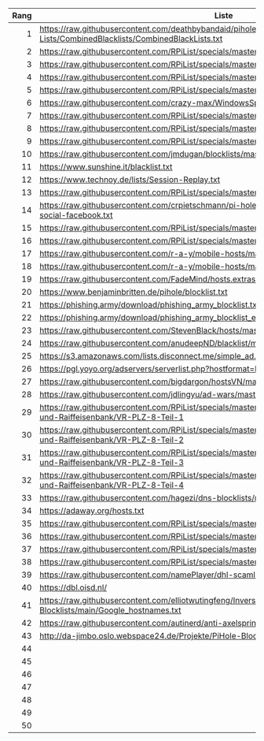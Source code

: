 | Rang | Liste |
|-----:|-----------|
|     1|https://raw.githubusercontent.com/deathbybandaid/piholeparser/master/Subscribable-Lists/CombinedBlacklists/CombinedBlackLists.txt |
|     2|https://raw.githubusercontent.com/RPiList/specials/master/Blocklisten/notserious |
|     3|https://raw.githubusercontent.com/RPiList/specials/master/Blocklisten/Phishing-Angriffe |
|     4|https://raw.githubusercontent.com/RPiList/specials/master/Blocklisten/spam.mails |
|     5|https://raw.githubusercontent.com/RPiList/specials/master/Blocklisten/Win10Telemetry |
|     6|https://raw.githubusercontent.com/crazy-max/WindowsSpyBlocker/master/data/hosts/spy.txt |
|     7|https://raw.githubusercontent.com/RPiList/specials/master/Blocklisten/crypto |
|     8|https://raw.githubusercontent.com/RPiList/specials/master/Blocklisten/malware |
|     9|https://raw.githubusercontent.com/RPiList/specials/master/Blocklisten/Streaming |
|     10|https://raw.githubusercontent.com/jmdugan/blocklists/master/corporations/facebook/all |
|     11|https://www.sunshine.it/blacklist.txt |
|     12|https://www.technoy.de/lists/Session-Replay.txt |
|     13|https://raw.githubusercontent.com/RPiList/specials/master/Blocklisten/proxies |
|     14|https://raw.githubusercontent.com/crpietschmann/pi-hole-blocklist/main/social-media/blocklist-social-facebook.txt |
|     15|https://raw.githubusercontent.com/RPiList/specials/master/Blocklisten/samsung |
|     16|https://raw.githubusercontent.com/RPiList/specials/master/Blocklisten/MS-Office-Telemetry |
|     17|https://raw.githubusercontent.com/r-a-y/mobile-hosts/master/AdguardMobileSpyware.txt |
|     18|https://raw.githubusercontent.com/r-a-y/mobile-hosts/master/AdguardMobileAds.txt |
|     19|https://raw.githubusercontent.com/FadeMind/hosts.extras/master/UncheckyAds/hosts |
|     20|https://www.benjaminbritten.de/pihole/blocklist.txt |
|     21|https://phishing.army/download/phishing_army_blocklist.txt |
|     22|https://phishing.army/download/phishing_army_blocklist_extended.txt |
|     23|https://raw.githubusercontent.com/StevenBlack/hosts/master/hosts |
|     24|https://raw.githubusercontent.com/anudeepND/blacklist/master/adservers.txt |
|     25|https://s3.amazonaws.com/lists.disconnect.me/simple_ad.txt |
|     26|https://pgl.yoyo.org/adservers/serverlist.php?hostformat=hosts&showintro=0&mimetype=plaintext |
|     27|https://raw.githubusercontent.com/bigdargon/hostsVN/master/hosts |
|     28|https://raw.githubusercontent.com/jdlingyu/ad-wars/master/hosts |
|     29|https://raw.githubusercontent.com/RPiList/specials/master/Blocklisten/DomainSquatting/DE/Volks-und-Raiffeisenbank/VR-PLZ-8-Teil-1 |
|     30|https://raw.githubusercontent.com/RPiList/specials/master/Blocklisten/DomainSquatting/DE/Volks-und-Raiffeisenbank/VR-PLZ-8-Teil-2 |
|     31|https://raw.githubusercontent.com/RPiList/specials/master/Blocklisten/DomainSquatting/DE/Volks-und-Raiffeisenbank/VR-PLZ-8-Teil-3 |
|     32|https://raw.githubusercontent.com/RPiList/specials/master/Blocklisten/DomainSquatting/DE/Volks-und-Raiffeisenbank/VR-PLZ-8-Teil-4 |
|     33|https://raw.githubusercontent.com/hagezi/dns-blocklists/main/domains/light.txt |
|     34|https://adaway.org/hosts.txt |
|     35|https://raw.githubusercontent.com/RPiList/specials/master/Blocklisten/DomainSquatting1 |
|     36|https://raw.githubusercontent.com/RPiList/specials/master/Blocklisten/DomainSquatting2 |
|     37|https://raw.githubusercontent.com/RPiList/specials/master/Blocklisten/DomainSquatting3 |
|     38|https://raw.githubusercontent.com/RPiList/specials/master/Blocklisten/DomainSquatting4 |
|     39|https://raw.githubusercontent.com/namePlayer/dhl-scamlist/main/dns-blocklists/pihole-blacklist |
|     40|https://dbl.oisd.nl/ |
|     41|https://raw.githubusercontent.com/elliotwutingfeng/Inversion-DNSBL-Blocklists/main/Google_hostnames.txt |
|     42|https://raw.githubusercontent.com/autinerd/anti-axelspringer-hosts/master/axelspringer-hosts |
|     43|http://da-jimbo.oslo.webspace24.de/Projekte/PiHole-Blockliste/eigeneBlockliste.txt |
|     44| |
|     45| |
|     46| |
|     47| |
|     48| |
|     49| |
|     50| |
